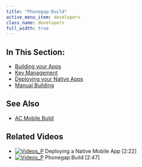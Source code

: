 ```yaml
---
title: "Phonegap:Build"
active_menu_item: developers
class_name: developers
full_width: true
---
```



## In This Section:

 - [Building your Apps](/developers/user-guide/ac-mobile-build-phonegap/cordova/phonegapbuild/building-the-native-apps)
 - [Key Management](/developers/user-guide/ac-mobile-build-phonegap/cordova/phonegapbuild/key-management)
 - [Deploying your Native Apps](/developers/user-guide/ac-mobile-build-phonegap/cordova/phonegapbuild/deploying-your-native-apps)
 - [Manual Building](/developers/user-guide/ac-mobile-build-phonegap/cordova/phonegapbuild/manual-building)

## See Also

 - [AC Mobile Build](/developers/user-guide/ac-mobile-build-phonegap/cordova/ac-mobile-build/)

## Related Videos

 - [![Videos\_P](/img/docs/videos_p.png)](http://www.youtube.com/v/M9hLcnKOj04?autoplay=1&hd=1&fs=1&showsearch=0&rel=0&) Deploying a Native Mobile App [2:22]
 - [![Videos\_P](/img/docs/videos_p.png)](http://www.youtube.com/v/WpVMlSerJ-Q?autoplay=1&hd=1&fs=1&showsearch=0&rel=0&) Phonegap:Build [2:47]
